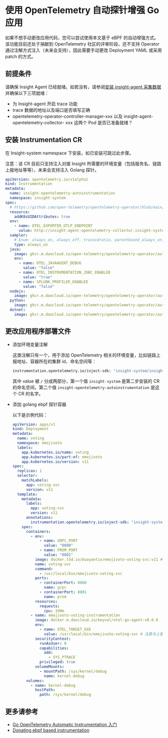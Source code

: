 # 使用 OpenTelemetry 自动探针增强 Go 应用

如果不想手动更改应用代码，您可以尝试使用本文基于 eBPF 的自动增强方式。
该功能目前还处于捐献到 OpenTelemetry 社区的评审阶段，还不支持 Operator 通过注解方式注入（未来会支持），因此需要手动更改 Deployment YAML 或采用 patch 的方式。

## 前提条件

请确保 Insight Agent 已经就绪。如若没有，请参阅[安装 insight-agent 采集数据](../installagent.md) 并确保以下三项就绪：

- 为 Insight-agent 开启 trace 功能
- trace 数据的地址以及端口是否填写正确
- opentelemetry-operator-controller-manager-xxx 以及 insight-agent-opentelemetry-collector- xxx 这两个 Pod 是否已准备就绪？

## 安装 Instrumentation CR

在 Insight-system namespace 下安装，如已安装可跳过此步骤。

注意：该 CR 目前只支持注入对接 Insight 所需要的环境变量（包括服务名、链路上报地址等等），未来会支持注入 Golang 探针。

```yaml
apiVersion: opentelemetry.io/v1alpha1
kind: Instrumentation
metadata:
  name: insight-opentelemetry-autoinstrumentation
  namespace: insight-system
spec:
  # https://github.com/open-telemetry/opentelemetry-operator/blob/main/docs/api.md#instrumentationspecresource
  resource:
    addK8sUIDAttributes: true
  env:
    - name: OTEL_EXPORTER_OTLP_ENDPOINT
      value: http://insight-agent-opentelemetry-collector.insight-system.svc.cluster.local:4317
  sampler:
    # Enum: always_on, always_off, traceidratio, parentbased_always_on, parentbased_always_off, parentbased_traceidratio, jaeger_remote, xray
    type: always_on
  java:
    image: ghcr.m.daocloud.io/open-telemetry/opentelemetry-operator/autoinstrumentation-java:1.17.0
    env:
      - name: OTEL_JAVAAGENT_DEBUG
        value: "false"
      - name: OTEL_INSTRUMENTATION_JDBC_ENABLED
        value: "true"
      - name: SPLUNK_PROFILER_ENABLED
        value: "false"
  nodejs:
    image: ghcr.m.daocloud.io/open-telemetry/opentelemetry-operator/autoinstrumentation-nodejs:0.31.0
  python:
    image: ghcr.m.daocloud.io/open-telemetry/opentelemetry-operator/autoinstrumentation-python:0.34b0
  dotnet:
    image: ghcr.m.daocloud.io/open-telemetry/opentelemetry-operator/autoinstrumentation-dotnet:0.3.1-beta.1
```

## 更改应用程序部署文件

- 添加环境变量注解

    这类注解只有一个，用于添加 OpenTelemetry 相关的环境变量，比如链路上报地址、容器所在的集群 id、命名空间等：

    ```bash
    instrumentation.opentelemetry.io/inject-sdk: "insight-system/insight-opentelemetry-autoinstrumentation"
    ```

    其中 value 被 `/` 分成两部分，第一个值 `insight-system` 是第二步安装的 CR 的命名空间，第二个值 `insight-opentelemetry-autoinstrumentation` 是这个 CR 的名字。

- 添加 golang ebpf 探针容器

    以下是示例代码：

    ```yaml
    apiVersion: apps/v1
    kind: Deployment
    metadata:
      name: voting
      namespace: emojivoto
      labels:
        app.kubernetes.io/name: voting
        app.kubernetes.io/part-of: emojivoto
        app.kubernetes.io/version: v11
    spec:
      replicas: 1
      selector:
        matchLabels:
          app: voting-svc
          version: v11
      template:
        metadata:
          labels:
            app: voting-svc
            version: v11
          annotations:
            instrumentation.opentelemetry.io/inject-sdk: "insight-system/insight-opentelemetry-autoinstrumentation" # 👈
        spec:
          containers:
            - env:
                - name: GRPC_PORT
                  value: "8080"
                - name: PROM_PORT
                  value: "8801"
              image: docker.l5d.io/buoyantio/emojivoto-voting-svc:v11 # 假设这是您的 Golang 应用程序
              name: voting-svc
              command:
                - /usr/local/bin/emojivoto-voting-svc
              ports:
                - containerPort: 8080
                  name: grpc
                - containerPort: 8801
                  name: prom
              resources:
                requests:
                  cpu: 100m
            - name: emojivoto-voting-instrumentation
              image: docker.m.daocloud.io/keyval/otel-go-agent:v0.6.0
              env:
                - name: OTEL_TARGET_EXE
                  value: /usr/local/bin/emojivoto-voting-svc # 注意与上面 /usr/local/bin/emojivoto-voting-svc 保持一致
              securityContext:
                runAsUser: 0
                capabilities:
                  add:
                    - SYS_PTRACE
                privileged: true
              volumeMounts:
                - mountPath: /sys/kernel/debug
                  name: kernel-debug
          volumes:
            - name: kernel-debug
              hostPath:
                path: /sys/kernel/debug
    ```

## 更多请参考

- [Go OpenTelemetry Automatic Instrumentation 入门](https://github.com/keyval-dev/opentelemetry-go-instrumentation/blob/master/docs/getting-started/README.md)
- [Donating ebpf based instrumentation](https://github.com/open-telemetry/opentelemetry-go-instrumentation/pull/4)
